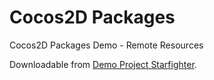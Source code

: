 # Cocos2D Packages 
Cocos2D Packages Demo - Remote Resources

Downloadable from [Demo Project Starfighter](https://github.com/NickyWeber/Cocos2d-Packages-Demo-Starfighter).

